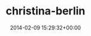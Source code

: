 ---
title:		"christina-berlin"
type:		"upload"
description:		"TBC"
date:		"2014-02-09 15:29:32+00:00"
album:		"people"
filename:		"christina-berlin.md"
series:		""
cl_public_id:		"people/christina-berlin"
cl_version:		1497005363
format:		"tiff"
bytes:		1693840
width:		810
height:		1440
exposure_mode:		"Auto"
program:		"Aperture-priority AE"
aperture:		"2.0"
focal_length:		"50.0 mm"
iso:		"200"
shutter_speed:		"1/500"
metering:		"Multi-segment"
flash:		"Off, Did not fire"
white_balance:		"Custom"
colour_temp:		"5500"
has_crop:		"false"
orientation:		"Horizontal (normal)"
camera_model:		"NIKON D800"
lens_info:		"0mm f/0"
artist:		"No artist info"
x_resolution:		"300"
y_resolution:		"300"
---